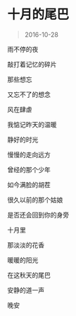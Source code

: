 # 十月的尾巴

> 2016-10-28

雨不停的夜

敲打着记忆的碎片

那些想忘

又忘不了的想念

风在肆虐

我惦记昨天的温暖

静好的时光

慢慢的走向远方



曾经的那个少年

如今满脸的胡茬

很久以前的那个姑娘

是否还会回到你的身旁



十月里

那淡淡的花香

暖暖的阳光

在这秋天的尾巴

安静的道一声

晚安